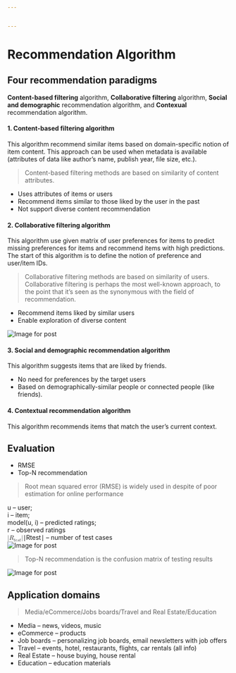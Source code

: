 ```yaml
---


---
```


<h1 id="recommendation-algorithm">Recommendation Algorithm</h1>
<h2 id="four-recommendation-paradigms">Four recommendation paradigms</h2>
<p><strong>Content-based filtering</strong> algorithm,  <strong>Collaborative filtering</strong> algorithm, <strong>Social and demographic</strong> recommendation algorithm, and <strong>Contexual</strong> recommendation algorithm.</p>
<h4 id="content-based-filtering-algorithm">1. Content-based filtering algorithm</h4>
<p>This algorithm recommend similar items based on domain-specific notion of item content. This approach can be used when metadata is available (attributes of data like author’s name, publish year, file size, etc.).</p>
<blockquote>
<p>Content-based filtering methods are based on similarity of content attributes.</p>
</blockquote>
<ul>
<li>Uses attributes of items or users</li>
<li>Recommend items similar to those liked by the user in the past</li>
<li>Not support diverse content recommendation</li>
</ul>
<h4 id="collaborative-filtering-algorithm">2. Collaborative filtering algorithm</h4>
<p>This algorithm use given matrix of user preferences for items to predict missing preferences for items and recommend items with high predictions. The start of this algorithm is to define the notion of preference and user/item IDs.</p>
<blockquote>
<p>Collaborative filtering methods are based on similarity of users. Collaborative filtering is perhaps the most well-known approach, to the point that it’s seen as the synonymous with the field of recommendation.</p>
</blockquote>
<ul>
<li>Recommend items liked by similar users</li>
<li>Enable exploration of diverse content</li>
</ul>
<p><img src="https://miro.medium.com/max/800/0*JnvYsBGc2vWT5JOQ" alt="Image for post"></p>
<h4 id="social-and-demographic-recommendation-algorithm">3. Social and demographic recommendation algorithm</h4>
<p>This algorithm suggests items that are liked by friends.</p>
<ul>
<li>No need for preferences by the target users</li>
<li>Based on demographically-similar people or connected people (like friends).</li>
</ul>
<h4 id="contextual-recommendation-algorithm">4. Contextual recommendation algorithm</h4>
<p>This algorithm recommends items that match the user’s current context.</p>
<h2 id="evaluation">Evaluation</h2>
<ul>
<li>RMSE</li>
<li>Top-N recommendation</li>
</ul>
<blockquote>
<p>Root mean squared error (RMSE) is widely used in despite of poor estimation for online performance</p>
</blockquote>
<p>u – user;<br>
i – item;<br>
model(u, i) – predicted ratings;<br>
r – observed ratings<br>
<span class="katex--inline"><span class="katex"><span class="katex-mathml"><math><semantics><mrow><mi mathvariant="normal">∣</mi><msub><mi>R</mi><mrow><mi>t</mi><mi>e</mi><mi>s</mi><mi>t</mi></mrow></msub><mi mathvariant="normal">∣</mi></mrow><annotation encoding="application/x-tex">|R_{test}|</annotation></semantics></math></span><span class="katex-html" aria-hidden="true"><span class="base"><span class="strut" style="height: 1em; vertical-align: -0.25em;"></span><span class="mord">∣</span><span class="mord"><span class="mord mathdefault" style="margin-right: 0.00773em;">R</span><span class="msupsub"><span class="vlist-t vlist-t2"><span class="vlist-r"><span class="vlist" style="height: 0.280556em;"><span class="" style="top: -2.55em; margin-left: -0.00773em; margin-right: 0.05em;"><span class="pstrut" style="height: 2.7em;"></span><span class="sizing reset-size6 size3 mtight"><span class="mord mtight"><span class="mord mathdefault mtight">t</span><span class="mord mathdefault mtight">e</span><span class="mord mathdefault mtight">s</span><span class="mord mathdefault mtight">t</span></span></span></span></span><span class="vlist-s">​</span></span><span class="vlist-r"><span class="vlist" style="height: 0.15em;"><span class=""></span></span></span></span></span></span><span class="mord">∣</span></span></span></span></span> – number of test cases<br>
<img src="https://miro.medium.com/max/800/0*fumY8hRkzmo2XRjE" alt="Image for post"></p>
<blockquote>
<p>Top-N recommendation is the confusion matrix of testing results</p>
</blockquote>
<p><img src="https://miro.medium.com/max/800/0*B3Bjy-bAmzSG4VEE" alt="Image for post"></p>
<h2 id="application-domains">Application domains</h2>
<blockquote>
<p>Media/eCommerce/Jobs boards/Travel and Real Estate/Education</p>
</blockquote>
<ul>
<li>Media – news, videos, music</li>
<li>eCommerce – products</li>
<li>Job boards – personalizing job boards, email newsletters with job offers</li>
<li>Travel – events, hotel, restaurants, flights, car rentals (all info)</li>
<li>Real Estate – house buying, house rental</li>
<li>Education – education materials</li>
</ul>

